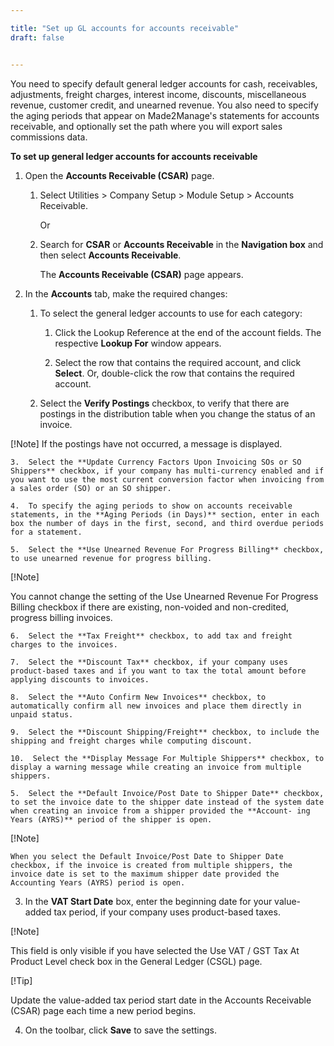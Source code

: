 ```yaml
---

title: "Set up GL accounts for accounts receivable"
draft: false


---
```


You need to specify default general ledger accounts for cash, receivables, adjustments, freight charges, interest income, discounts, miscellaneous revenue, customer credit, and unearned revenue. You also need to specify the aging periods that appear on Made2Manage's statements for accounts receivable, and optionally set the path where you will export sales commissions data.

**To set up general ledger accounts for accounts receivable**

1.  Open the **Accounts Receivable (CSAR)** page.

    1.  Select Utilities \> Company Setup \> Module Setup \> Accounts Receivable.

        Or

    2.  Search for **CSAR** or **Accounts Receivable** in the **Navigation box** and then select **Accounts Receivable**.

        The **Accounts Receivable (CSAR)** page appears.

2.  In the **Accounts** tab, make the required changes:

    1.  To select the general ledger accounts to use for each category:
        1.  Click the Lookup Reference at the end of the account fields. The respective **Lookup For** window appears.

        2.  Select the row that contains the required account, and click **Select**. Or, double-click the row that contains the required account.

    2.  Select the **Verify Postings** checkbox, to verify that there are postings in the distribution table when you change the status of an invoice.

[!Note] 
If the postings have not occurred, a message is displayed.


    3.  Select the **Update Currency Factors Upon Invoicing SOs or SO Shippers** checkbox, if your company has multi-currency enabled and if you want to use the most current conversion factor when invoicing from a sales order (SO) or an SO shipper.

    4.  To specify the aging periods to show on accounts receivable statements, in the **Aging Periods (in Days)** section, enter in each box the number of days in the first, second, and third overdue periods for a statement.

    5.  Select the **Use Unearned Revenue For Progress Billing** checkbox, to use unearned revenue for progress billing.

[!Note]

You cannot change the setting of the Use Unearned Revenue For Progress Billing checkbox if there are existing, non-voided and non-credited, progress billing invoices.

    6.  Select the **Tax Freight** checkbox, to add tax and freight charges to the invoices.

    7.  Select the **Discount Tax** checkbox, if your company uses product-based taxes and if you want to tax the total amount before applying discounts to invoices.

    8.  Select the **Auto Confirm New Invoices** checkbox, to automatically confirm all new invoices and place them directly in unpaid status.

    9.  Select the **Discount Shipping/Freight** checkbox, to include the shipping and freight charges while computing discount.

    10.  Select the **Display Message For Multiple Shippers** checkbox, to display a warning message while creating an invoice from multiple shippers.

    5.  Select the **Default Invoice/Post Date to Shipper Date** checkbox, to set the invoice date to the shipper date instead of the system date when creating an invoice from a shipper provided the **Account- ing Years (AYRS)** period of the shipper is open.

[!Note] 

    When you select the Default Invoice/Post Date to Shipper Date checkbox, if the invoice is created from multiple shippers, the invoice date is set to the maximum shipper date provided the Accounting Years (AYRS) period is open.

3.  In the **VAT Start Date** box, enter the beginning date for your value-added tax period, if your company uses product-based taxes.

[!Note] 

This field is only visible if you have selected the Use VAT / GST Tax At Product Level check box in the General Ledger (CSGL) page.

[!Tip] 

Update the value-added tax period start date in the Accounts Receivable (CSAR) page each time a new period begins.

4.  On the toolbar, click **Save** to save the settings.